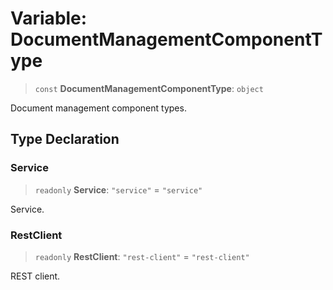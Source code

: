 # Variable: DocumentManagementComponentType

> `const` **DocumentManagementComponentType**: `object`

Document management component types.

## Type Declaration

### Service

> `readonly` **Service**: `"service"` = `"service"`

Service.

### RestClient

> `readonly` **RestClient**: `"rest-client"` = `"rest-client"`

REST client.
